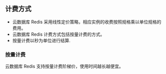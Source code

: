 ## 计费方式
 - 云数据库 Redis 采用线性定价策略，相应实例的收费按照规格乘以单位规格的费用。
 - 云数据库 Redis 计费方式包括按量计费的方式。
 - 按量计费以秒为单位进行结算.
 

### 按量计费
云数据库 Redis 支持按量计费阶梯价，使用时间越长越便宜。


